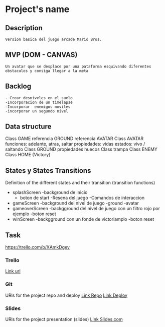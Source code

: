 
# Project's name

## Description
    Version basica del juego arcade Mario Bros.


## MVP (DOM - CANVAS)
    Un avatar que se desplace por una pataforma esquivando diferentes obstaculos y consiga llegar a la meta 

## Backlog
    - Crear desniveles en el suelo
    -Incorporacion de un timelapse
    -Incorporar  enemigos moviles
    -incorporar un segundo nivel


## Data structure
Class GAME
    referencia GROUND
    referencia AVATAR
Class AVATAR
    funciones: adelante, atras, saltar
    propiedades: vidas 
    estados: vivo  /  saltando
Class GROUND
    propiedades huecos
    Class trampa
Class ENEMY
Class HOME (Victory)

## States y States Transitions
Definition of the different states and their transition (transition functions)

- splashScreen 
    -background de inicio
    - boton de start 
    -Resena del juego 
    -Comandos de interaccion 
- gameScreen
    -background del nivel de juego
    -ground
    -avatar
- gameoverScreen
    -backgground del nivel de juego con un filtro rojo por ejemplo
    -boton reset
- winScreen
    -backgground con un fonde de  victoriamplo
    -boton reset


## Task

https://trello.com/b/XAmkDgev


### Trello
[Link url](https://trello.com/b/XAmkDgev)


### Git
URls for the project repo and deploy
[Link Repo](http://github.com/johanBautista/GAME/tree/master)
[Link Deploy](http://github.com/johanBautista/GAME/tree/develop)


### Slides
URls for the project presentation (slides)
[Link Slides.com](http://slides.com/johansbautistaparra)
